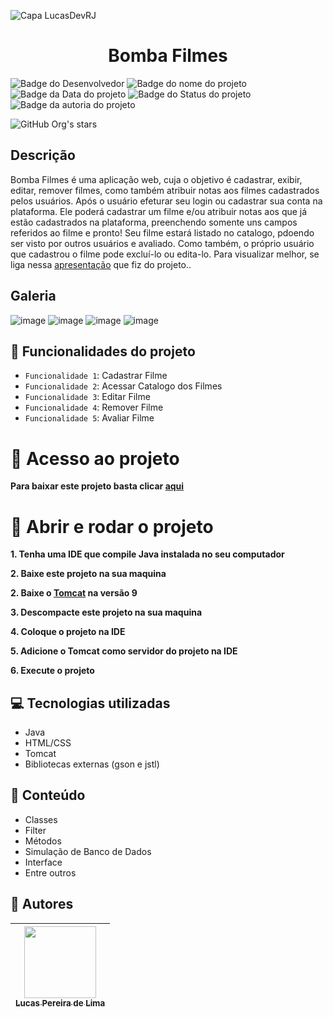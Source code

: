 ![Capa LucasDevRJ](https://github.com/LucasDevRJ/bomba-filmes/assets/95040236/99224e66-75ac-4a7c-92ea-b6ebdfc50c88)

<h1 align="center">Bomba Filmes</h1>

![Badge do Desenvolvedor](https://img.shields.io/badge/Desenvolvedor-LucasDevRJ-%23000000)
![Badge do nome do projeto](https://img.shields.io/badge/Projeto-Bomba_Filmes-%23000000)
![Badge da Data do projeto](https://img.shields.io/badge/Data-11/2023-%23000000)
![Badge do Status do projeto](https://img.shields.io/badge/Status-Finalizado-%23000000)
![Badge da autoria do projeto](https://img.shields.io/badge/Autoral-Sim-%23000000)

![GitHub Org's stars](https://img.shields.io/github/stars/LucasDevRJ?style=social)

## Descrição

Bomba Filmes é uma aplicação web, cuja o objetivo é cadastrar, exibir, editar, remover filmes, como também atribuir notas aos filmes cadastrados pelos usuários. Após o usuário efeturar seu login ou cadastrar sua conta na plataforma. Ele poderá cadastrar um filme e/ou atribuir notas aos que já estão cadastrados na plataforma, preenchendo somente uns campos referidos ao filme e pronto! Seu filme estará listado no catalogo, pdoendo ser visto por outros usuários e avaliado. Como também, o próprio usuário que cadastrou o filme pode excluí-lo ou edita-lo. Para visualizar melhor, se liga nessa [apresentação](https://www.linkedin.com/posts/lucas-pereira-de-lima-programador_java-jsp-servlet-activity-7124875025286934528-QwU7?utm_source=share&utm_medium=member_desktop) que fiz do projeto..

## Galeria
![image](https://github.com/LucasDevRJ/bomba-filmes/assets/95040236/1981e816-d1a8-4b38-b2ef-d6c087caf832)
![image](https://github.com/LucasDevRJ/bomba-filmes/assets/95040236/26e905e9-e02a-4850-84da-057c96686036)
![image](https://github.com/LucasDevRJ/bomba-filmes/assets/95040236/4d5c5dfd-72a7-400f-926c-a47a1514ba47)
![image](https://github.com/LucasDevRJ/bomba-filmes/assets/95040236/3a6e4533-aaea-49d5-b8ab-db8b8474e929)

## :hammer: Funcionalidades do projeto

- `Funcionalidade 1`: Cadastrar Filme
- `Funcionalidade 2`: Acessar Catalogo dos Filmes
- `Funcionalidade 3`: Editar Filme
- `Funcionalidade 4`: Remover Filme
- `Funcionalidade 5`: Avaliar Filme

# :file_folder: Acesso ao projeto

**Para baixar este projeto basta clicar [aqui](https://github.com/LucasDevRJ/bomba-filmes/files/13697651/bomba-filmes-main.zip)**

# :open_file_folder: Abrir e rodar o projeto

**1. Tenha uma IDE que compile Java instalada no seu computador** 

**2. Baixe este projeto na sua maquina** 

**2. Baixe o [Tomcat](https://tomcat.apache.org/download-90.cgi) na versão 9** 

**3. Descompacte este projeto na sua maquina** 

**4. Coloque o projeto na IDE** 

**5. Adicione o Tomcat como servidor do projeto na IDE** 

**6. Execute o projeto** 

## :computer: Tecnologias utilizadas

- Java
- HTML/CSS
- Tomcat
- Bibliotecas externas (gson e jstl)

## :bookmark_tabs: Conteúdo

- Classes
- Filter
- Métodos
- Simulação de Banco de Dados
- Interface
- Entre outros

## :raising_hand: Autores

| [<img src="https://avatars.githubusercontent.com/u/95040236?v=4" width=115><br><sub>Lucas Pereira de Lima</sub>](https://github.com/LucasDevRJ)
| :---: |
